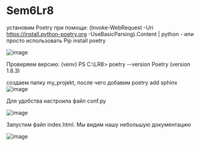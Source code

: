 # Sem6Lr8

установим Poetry при помощи:
 (Invoke-WebRequest -Uri https://install.python-poetry.org -UseBasicParsing).Content | python -
или просто использовать Pip install poetry

![image](https://github.com/Lina-Al/sem6LR9/assets/98892615/da718055-16f3-4af2-93f7-3b8378b72712)

Проверяем версию:
(venv) PS C:\LR8> poetry --version
Poetry (version 1.8.3)

создаем папку my_projekt, после чего добавим poetry add sphinx
![image](https://github.com/Lina-Al/sem6LR9/assets/98892615/de08ecee-904d-42e3-bddd-7db56f004174)

Для удобства настроила файл conf.py

![image](https://github.com/Lina-Al/sem6LR9/assets/98892615/2f0316ff-5181-47ea-bf18-2935bd991ca7)

Запустим файл index.html. Мы видим нашу небольшую документацию

![image](https://github.com/Lina-Al/sem6LR9/assets/98892615/2289f4ed-6362-4058-adb4-c263845a4032)
